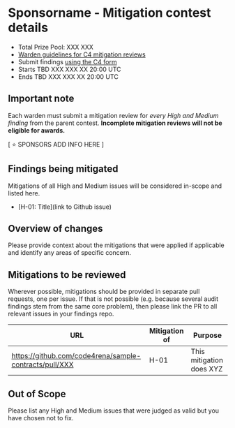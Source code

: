 # Sponsorname - Mitigation contest details
- Total Prize Pool: XXX XXX 
- [Warden guidelines for C4 mitigation reviews](https://code4rena.notion.site/Guidelines-for-Versus-mitigation-reviews-ed10fc5cfbf640bd8dcec66f38b343c4)
- Submit findings [using the C4 form](https://code4rena.com/contests/YYYY-MM-sponsorName-mitigation-contest/submit)
- Starts TBD XXX XXX XX 20:00 UTC
- Ends TBD XXX XXX XX 20:00 UTC

## Important note 

Each warden must submit a mitigation review for *every High and Medium finding* from the parent contest. **Incomplete mitigation reviews will not be eligible for awards.**

[ ⭐️ SPONSORS ADD INFO HERE ]

## Findings being mitigated

Mitigations of all High and Medium issues will be considered in-scope and listed here.

- [H-01: Title](link to Github issue)

## Overview of changes

Please provide context about the mitigations that were applied if applicable and identify any areas of specific concern.

## Mitigations to be reviewed

Wherever possible, mitigations should be provided in separate pull requests, one per issue. If that is not possible (e.g. because several audit findings stem from the same core problem), then please link the PR to all relevant issues in your findings repo. 

| URL | Mitigation of | Purpose | 
| ----------- | ------------- | ----------- |
| https://github.com/code4rena/sample-contracts/pull/XXX | H-01 | This mitigation does XYZ | 

## Out of Scope

Please list any High and Medium issues that were judged as valid but you have chosen not to fix.
